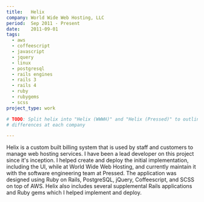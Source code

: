 ```yaml
---
title:   Helix
company: World Wide Web Hosting, LLC
period:  Sep 2011 - Present
date:    2011-09-01
tags:
  - aws
  - coffeescript
  - javascript
  - jquery
  - linux
  - postgresql
  - rails engines
  - rails 3
  - rails 4
  - ruby
  - rubygems
  - scss
project_type: work

# TODO: Split helix into "Helix (WWWH)" and "Helix (Pressed)" to outline
# differences at each company

---
```


Helix is a custom built billing system that is used by staff and customers to
manage web hosting services. I have been a lead developer on this project
since it's inception. I helped create and deploy the initial implementation,
including the UI, while at World Wide Web Hosting, and currently maintain it
with the software engineering team at Pressed. The application was designed
using Ruby on Rails, PostgreSQL, jQuery, Coffeescript, and SCSS on top of AWS.
Helix also includes several supplemental Rails applications and Ruby gems
which I helped implement and deploy. <!--_See full [case study][]_. -->

<!--
**Biggest Challenge:** 

**Biggest Triumph:**
-->
